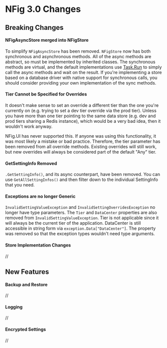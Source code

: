 # NFig 3.0 Changes

## Breaking Changes

#### NFigAsyncStore merged into NFigStore

To simplify `NFigAsyncStore` has been removed. `NFigStore` now has both synchronous and asynchronous methods. All of the async methods are abstract, so must be implemented by inherited classes. The synchronous methods are virtual, and the default implementations use [Task.Run](https://msdn.microsoft.com/en-us/library/system.threading.tasks.task.run(v=vs.110).aspx) to simply call the async methods and wait on the result. If you're implementing a store based on a database driver with native support for synchronous calls, you should consider providing your own implementation of the sync methods.

#### Tier Cannot be Specified for Overrides

It doesn't make sense to set an override a different tier than the one you're currently on (e.g. trying to set a dev tier override via the prod tier). Unless you have more than one tier pointing to the same data store (e.g. dev and prod tiers sharing a Redis instance), which would be a very bad idea, then it wouldn't work anyway.

NFig.UI has never supported this. If anyone was using this functionality, it was most likely a mistake or bad practice. Therefore, the tier parameter has been removed from all override methods. Existing overrides will still work, but new overrides will always be considered part of the default "Any" tier.

#### GetSettingInfo Removed

`.GetSettingInfo()`, and its async counterpart, have been removed. You can use `GetAllSettingInfos()` and then filter down to the individual SettingInfo that you need.

#### Exceptions are no longer Generic

`InvalidSettingValueException` and `InvalidSettingOverridesException` no longer have type parameters. The `Tier` and `DataCenter` properties are also removed from `InvalidSettingValueException`. Tier is not applicable since it will always be the current tier of the application. DataCenter is still accessible in string form via `exception.Data["DataCenter"]`. The property was removed so that the exception types wouldn't need type arguments.

#### Store Implementation Changes

//

## New Features

#### Backup and Restore

//

#### Logging

//

#### Encrypted Settings

//



